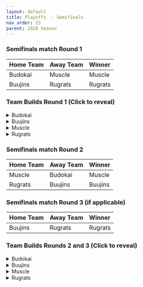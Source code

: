 ```yaml
---
layout: default
title: Playoffs  - Semifinals
nav_order: 23
parent: 2020 Season
---
```


### Semifinals match Round 1

|  Home Team            | Away Team        | Winner          |
| :---------------------| :----------------| :---------------|
| Budokai               | Muscle           | Muscle          |
| Buujins               | Rugrats          | Rugrats         |



### Team Builds Round 1 (Click to reveal)

<details>
  <summary>Budokai</summary>

<br />
<br />Home Map: Planet Namek
<br />Music: Boss Battle Rock

* Cyborg Tao (Costume 2)
   * Ki +2 Super -1 (1)
   * Serious (1)
   * Indignation (1)
   * Quick Fast Attack (1)
   * Light Body (1)
   * Power of Rage (2)
   * Tien AI

* Early Goku (Costume 4)
   * Defense +2 (2)
   * Savior (1)
   * Launch's Support (2)
   * Dende's Healing (2)
   * Tien AI

* Nam (Costume 1)
   * Attack +1 (1)
   * Serious (1)
   * Fighting Spirit (1)
   * Master Throw (1)
   * Combo Master (1)
   * Power of Rage (2)
   * Trunks AI

* End Goku (SSJ) (Costume 2)
   * Ki+1 (1)
   * Indignation (1)
   * Savior (1)
   * Dende's Healing (2)
   * Launch's Support (2)
   * Broly's Ring (Limiter)
   * Chiaotzu AI

* Kid Goku (Costume 1)
   * Attack +2/Defense -1 (1)
   * Fighting Spirit (1)
   * Quick Fast Attack (1)
   * Eternal Life (4)
   * Trunks AI


</details>

<details>
  <summary>Buujins</summary>
<br />
<br /> Home Map: Supreme Kai's World
<br />Music: Nanshan

* Super Buu
   * Attack +2 Defense -1 (1)
   * Serious! (1)
   * Quick Fast Attack (1)
   * Dende's Healing (2)
   * Master Throw (1)
   * Combo Master (1)
   * Trunks AI

* Majin Buu
   * Ki +2 Super -1 (1)
   * Savior (1)
   * Light Body (1)
   * Eternal Life (4)
   * Yajirobe AI

* Kid Buu
   * Defense +3 Attack -1 (2)
   * Launch's Support (2)
   * Indignation! (1)
   * Fighting Spirit! (1)
   * Savior (1)
   * Frieza AI

* Evil Buu
   * Defense +2 (2)
   * Dende's Healing (2)
   * Latent Energy! (1)
   * Serious! (1)
   * Fighting Spirit! (1)
   * Cell AI

* Majuub
   * Attack +1 (1)
   * Latent Energy! (1)
   * Quick Fast Attack (1)
   * Launch's Support (2)
   * Indignation! (1)
   * Light Body (1)
   * Ginyu AI
 

</details>

<details>
  <summary>Muscle</summary>

* Home Map: Muscle Tower
* Music: Epic Boss Fight

* SSJ Broly
   * Attack +2 Def -1 (1)
   * Serious (1)
   * Quick Fast Attack (1)
   * Dende's Healing (2)
   * Light Body (1)
   * Latent Energy (1)
   * Goku AI

* Master Roshi
   * Ki +2 Sup -1 (1)
   * Dragon Spirit (2)
   * Kibito Secret Arts (2)
   * Power of Rage (2)
   * Ginyu AI

* SSJ Trunks (Costume 2)
   * Super +2 Ki-1 (1)
   * Launch's Support (2)
   * Savior (1)
   * Indignation (1)
   * Power of Rage (2)
   * Goku AI

* Android 13 (Costume 2)
   * Attack +1 (1)
   * Dende's Healing (2)
   * Serious (1)
   * Tension Up (2)
   * Savior (1)
   * Goku AI

* Bojack
   * Def +3 Atk -1 (2)
   * Eternal Life (4)
   * Fighting Spirit (1)


</details>

<details>
  <summary>Rugrats</summary>
<br />  
<br />Home Map: City Ruins
<br />Music: Nanga-F

Fusion ON

* Cell Jr (costume 2)
   * Ki +1 (1)
   * Power of Rage (2)
   * Eternal Life (4)
   * Trunks AI

* SSJ Goten (costume 1)
   * Attack +1 (1)
   * Indignation (1)
   * Dende's Healing (2)
   * Fighting Spirit (1)
   * Kibito's Secret Arts (2)
   * Chiaotzu AI

* Arale (costume 2)
   * Attack +2 Defense -1 (1)
   * Latent Energy (1)
   * Serious (1)
   * Savior (1) 
   * Quick Fast Attack (1)
   * Launch's Support (2)
   * Yajirobe AI

* Saibaman (costume 2) 
   * Defense +2 Attack -1 (1) 
   * Latent Energy (1)
   * Power of Rage (2)
   * Serious (1) 
   * Hatred of Saiyans (1)
   * Quick Fast Attack (1)
   * Ginyu AI

* Base Kid Trunks (costume 2)
   * Ki +2 Super -1 (1)
   * Indignation (1)
   * Dende's Healing (2)
   * Fighting Spirit (1)
   * Kibito's Secret Arts (2)
   * Broly's Ring (limiter)
   * Chiaotzu AI


</details>

### Semifinals match Round 2

|  Home Team            | Away Team        | Winner          |
| :---------------------| :----------------| :---------------|
| Muscle                | Budokai          | Muscle          |
| Rugrats               | Buujins          | Buujins                |



### Semifinals match Round 3 (if applicable)

|  Home Team            | Away Team        | Winner          |
| :---------------------| :----------------| :---------------|
| Buujins               | Rugrats          | Rugrats         |



### Team Builds Rounds 2 and 3 (Click to reveal)

<details>
  <summary>Budokai</summary>

<br />
<br />Home Map: Planet Namek
<br />Music: Boss Battle Rock

* Kid Goku (Costume 1)
  * Attack +2/Defense -1 (1)
  * Fighting Spirit (1)
  * Quick Fast Attack (1)
  * Eternal Life (4)
  * Trunks AI

* Cyborg Tao (Costume 2)
  * Ki +2 Super -1 (1)
  * Serious (1)
  * Indignation (1)
  * Savior (1)
  * Light Body (1)
  * Power of Rage (2)
  * Tien AI

* Nam (Costume 1)
  * Attack +1 (1)
  * Serious (1)
  * Fighting Spirit (1)
  * Quick Fast Attack (1)
  * Combo Master (1)
  * Power of Rage (2)
  * Trunks AI

* End Goku (SSJ) (Costume 2)
  * Ki+1 (1)
  * Indignation (1)
  * Savior (1)
  * Dende's Healing (2)
  * Launch's Support (2)
  * Broly's Ring (Limiter)
  * Chiaotzu AI

* Early Goku (Costume 4)
  * Defense +2 (2)
  * Latent Energy (1)
  * Launch's Support (2)
  * Dende's Healing (2)
  * Tien AI


</details>

<details>
  <summary>Buujins</summary>
<br />
<br /> Home Map: Supreme Kai's World
<br />Music: Nanshan

* Super Buu
  * Attack +2 Defense -1 (1)
  * Serious! (1)
  * Quick Fast Attack (1)
  * Dende's Healing (2)
  * Master Throw (1)
  * Combo Master (1)
  * Trunks AI

* Kid Buu
  * Defense +3 Attack -1 (2)
  * Launch's Support (2)
  * Indignation! (1)
  * Fighting Spirit! (1)
  * Savior (1)
  * Frieza AI

* Majuub
  * Attack +1 (1)
  * Latent Energy! (1)
  * Quick Fast Attack (1)
  * Launch's Support (2)
  * Indignation! (1)
  * Light Body (1)
  * Ginyu AI

* Majin Buu
  * Ki +2 Super -1 (1)
  * Savior (1)
  * Light Body (1)
  * Eternal Life (4)
  * Yajirobe AI

* Evil Buu
  * Defense +2 (2)
  * Dende's Healing (2)
  * Latent Energy! (1)
  * Serious! (1)
  * Fighting Spirit! (1)
  * Cell AI
 

</details>

<details>
  <summary>Muscle</summary>

* Home Map: Muscle Tower
* Music: Epic Boss Fight

* SSJ Trunks (Costume 2)
  * Attack +2 Def -1 (1)
  * Serious (1)
  * Quick Fast ATtack (1)
  * Latent Energy (1)
  * Dende's Healing(2)
  * Combo Master (1)
  * Goku AI

* Android 13 (Costume 2)
  * Attack +1 (1)
  * Dende's Healing (2)
  * Tension Up (2)
  * Serious (1)
  * Savior (1)
  * Goku AI

* SSJ Broly
  * Super +2 Ki -1 (1)
  * Spiritual Control (3)
  * Kibito Secret Art (2)
  * Light Body (1)
  * Goku AI

* Master Roshi
  * Ki +2 Sup -1 (1)
  * Dragon Spirit (2)
  * Kibito Secret Art (2)
  * Savior (1)
  * Indignation (1)
  * Ginyu AI

* Bojack (Costume 2)
  * Def +3 Atk -1 (2)
  * Eternal Life (4)
  * Fighting Spirit (1)
  * Frieza AI


</details>

<details>
  <summary>Rugrats</summary>
<br />  
<br />Home Map: City Ruins
<br />Music: Nanga-F

Fusion OFF

* Cell Jr (costume 2)
  * Ki +1 (1)
  * Power of Rage (2)
  * Fighting Spirit (1)
  * Dende's Healing (2)
  * Light Body (1)
  * Trunks AI

* Saibaman (costume 2)
  * Defense +2 Attack -1 (1)
  * Latent Energy (1)
  * Power of Rage (2)
  * Serious (1)
  * Hatred of Saiyans (1)
  * Quick Fast Attack (1)
  * Ginyu AI

* SSJ Goten (costume 1)
  * Attack +1 (1)
  * Indignation (1)
  * Dende's Healing (2)
  * Fighting Spirit (1)
  * Kibito's Secret Arts (2)
  * Broly's Ring (free)
  * Chiaotzu AI

* Arale (costume 2)
  * Attack +2 Defense -1 (1)
  * Latent Energy (1)
  * Serious (1)
  * Savior (1)
  * Quick Fast Attack (1)
  * Launch's Support (2)
  * Yajirobe AI

* Base Kid Trunks (costume 2)
  * Ki +2 Super -1 (1)
  * Eternal Life (4)
  * Indignation (1)
  * Savior (1)
  * Broly's Ring (limiter)
  * Chiaotzu AI


</details>